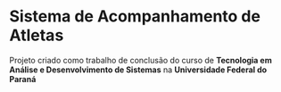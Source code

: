 # Sistema de Acompanhamento de Atletas
Projeto criado como trabalho de conclusão do curso de **Tecnologia em Análise e Desenvolvimento de Sistemas** na
**Universidade Federal do Paraná**
